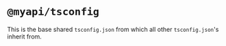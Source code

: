 # `@myapi/tsconfig`

This is the base shared `tsconfig.json` from which all other `tsconfig.json`'s inherit from.
